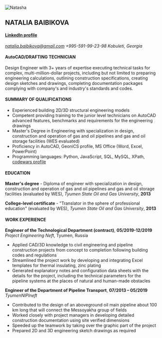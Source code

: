 ![Natasha](https://user-images.githubusercontent.com/75206651/206912739-fb851a7e-cf69-4fd7-b7bb-1a4b8d04d8d9.jpg)

## **NATALIA BAIBIKOVA**
#### [LinkedIn profile](https://www.linkedin.com/in/natalia-baibikova/)
*<natalia.baibikova@gmail.com>*
*+995-591-99-23-98*
*Kobuleti, Georgia*

#### **AutoCAD/DRAFTING TECHNICIAN**

Design Engineer with 3+ years of expertise executing technical tasks for complex, multi-million-dollar projects, including but not limited to preparing engineering calculations, outlining construction specifications, creating design sketches and drawings, completing documentation packages complying with company's and industry's standards and codes.

#### **SUMMARY OF QUALIFICATIONS** 
* Experienced building 2D/3D structural engineering models
* Competent providing training to the junior level technicians on AutoCAD advanced features, benchmarks and requirements for the engineering drawings
* Master's Degree in Engineering with specialization in design, construction and operation of gas and oil pipelines and gas and oil storage facilities (WES evaluated)
* Proficiency in AutoCAD, GeoniCS profile, MS Office (Word, Excel, PowerPoint)
* Programming languages:​ Python, JavaScript, SQL, MySQL, XPath, [codewars profile](https://www.codewars.com/users/elvieza)

#### **EDUCATION**
**Master's degree** - Diploma of engineer with specialization in design, construction and operation of gas and oil pipelines and gas and oil storage facilities (evaluated by WES), 
*Tyumen State Oil and Gas University*, **2013**

**College-level certificate** - "Translator in the sphere of professional education" (evaluated by WES), 
*Tyumen State Oil and Gas University*, **2013**

#### **WORK EXPERIENCE**
**Engineer of the Technological Department (contract)**, **05/2019-12/2019**
*Project Engineering Neft*, Tyumen, Russia
* Applied CAD/3D knowledge to civil engineering and pipeline construction projects from concept to completion following building codes and regulations
* Streamlined the project work by developing and integrating Excel templates for thermal insulating, zinc plating
* Generated explanatory notes and configuration data sheets with the details for the project, including the technical parameters for the pipeline systems at the places of natural and human-made obstacles

**Engineer of the Department of Pipeline Transport**, **07/2013 – 05/2019**
*TyumenNIPIneft*
* Contributed to the design of an aboveground oil main pipeline about 100 km long that will connect the Messoyakha group of fields
* Worked closely with project managers in developing detailed construction documentation using site verified dimensions 
* Speeded up the teamwork by taking over the graphic part of the project
* Prepared 2D and 3D engineering sketch drawings as required
